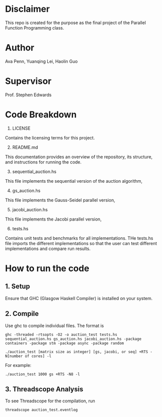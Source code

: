 # Disclaimer

This repo is created for the purpose as the final project of the Parallel Function Programming class. 

# Author 

Ava Penn, Yuanqing Lei, Haolin Guo

# Supervisor

Prof. Stephen Edwards

# Code Breakdown

1. LICENSE

Contains the licensing terms for this project.

2. README.md

This documentation provides an overview of the repository, its structure, and instructions for running the code.

3. sequential_auction.hs

This file implements the sequential version of the auction algorithm,

4. gs_auction.hs

This file implements the Gauss-Seidel parallel version,

5. jacobi_auction.hs

This file implements the Jacobi parallel version,

6. tests.hs

Contains unit tests and benchmarks for all implementations. THe tests.hs file imports the different implementations so that the user can test different implementations and compare run results.  

# How to run the code

## 1. Setup
Ensure that GHC (Glasgow Haskell Compiler) is installed on your system.

## 2. Compile
Use ghc to compile individual files. The format is

```
ghc -threaded -rtsopts -O2 -o auction_test tests.hs sequential_auction.hs gs_auction.hs jacobi_auction.hs -package containers -package stm -package async -package random
```

```
./auction_test [matrix size as integer] [gs, jacobi, or seq] +RTS -N[number of cores] -l
```
For example: 
```
./auction_test 1000 gs +RTS -N8 -l
```


## 3. Threadscope Analysis

To see Threadscope for the compilation, run
```
threadscope auction_test.eventlog
```
